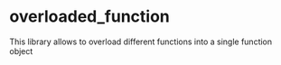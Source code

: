 overloaded_function
===================

This library allows to overload different functions into a single function object
